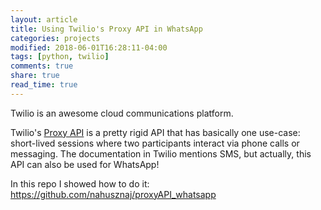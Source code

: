 ```yaml
---
layout: article
title: Using Twilio's Proxy API in WhatsApp
categories: projects
modified: 2018-06-01T16:28:11-04:00
tags: [python, twilio]
comments: true
share: true
read_time: true
---
```


Twilio is an awesome cloud communications platform.

Twilio's [Proxy API](www.twilio.com/docs/proxy) is a pretty rigid API that has basically one use-case: short-lived sessions where two participants interact via phone calls or messaging. The documentation in Twilio mentions SMS, but actually, this API can also be used for WhatsApp!

In this repo I showed how to do it: https://github.com/nahusznaj/proxyAPI_whatsapp